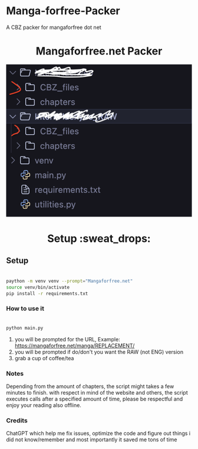 # Manga-forfree-Packer
A CBZ packer for mangaforfree dot net

<div align="center">
    <h1>Mangaforfree.net Packer</h1>
</div>

<div align="center">

![Preview 1.1](images/folders.png)

</div>

<div align="center">
    <h1>Setup :sweat_drops:</h1>
</div>

## Setup

  ```zsh
  
  paython -m venv venv --prompt="Mangaforfree.net"
  source venv/bin/activate
  pip install -r requirements.txt
  ```

### How to use it

```zsh

python main.py

```

1) you will be prompted for the URL, Example: https://mangaforfree.net/manga/REPLACEMENT/
2) you will be prompted if do/don't you want the RAW (not ENG) version
3) grab a cup of coffee/tea


### Notes

Depending from the amount of chapters, the script might takes a few minutes to finish. with respect in mind of the website and others, 
the script executes calls after a specified amount of time, please be respectful and enjoy your reading also offline.

### Credits

ChatGPT which help me fix issues, optimize the code and figure out things i did not know/remember and most importantly it saved me tons of time


